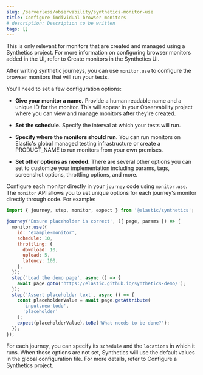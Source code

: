 ```yaml
---
slug: /serverless/observability/synthetics-monitor-use
title: Configure individual browser monitors
# description: Description to be written
tags: []
---
```


<p><DocBadge template="technical preview" /></p>

<div id="synthetics-monitor-use"></div>

<DocCallOut title="Note">

This is only relevant for monitors that are created and managed using a <DocLink slug="/serverless/observability/synthetics-get-started" section="synthetics-project">Synthetics project</DocLink>.
For more information on configuring browser monitors added in the UI,
refer to <DocLink slug="/serverless/observability/synthetics-get-started-ui">Create monitors in the Synthetics UI</DocLink>.

</DocCallOut>

After <DocLink slug="/serverless/observability/synthetics-create-test">writing synthetic journeys</DocLink>, you can use `monitor.use`
to configure the browser monitors that will run your tests.

You'll need to set a few configuration options:

* **Give your monitor a name.** Provide a human readable name and a unique ID for the monitor. This will appear in your Observability project where you can view and manage monitors after they're created.
* **Set the schedule.** Specify the interval at which your tests will run.
* **Specify where the monitors should run.** You can run monitors on Elastic's global managed testing infrastructure
    or <DocLink slug="/serverless/observability/synthetics-private-location">create a PRODUCT_NAME</DocLink> to run monitors from your own premises.

* **Set other options as needed.** There are several other options you can set to customize your implementation including params, tags, screenshot options, throttling options, and more.

Configure each monitor directly in your `journey` code using `monitor.use`.
The `monitor` API allows you to set unique options for each journey's monitor directly through code.
For example:

```js
import { journey, step, monitor, expect } from '@elastic/synthetics';

journey('Ensure placeholder is correct', ({ page, params }) => {
  monitor.use({
    id: 'example-monitor',
    schedule: 10,
    throttling: {
      download: 10,
      upload: 5,
      latency: 100,
    },
  });
  step('Load the demo page', async () => {
    await page.goto('https://elastic.github.io/synthetics-demo/');
  });
  step('Assert placeholder text', async () => {
    const placeholderValue = await page.getAttribute(
      'input.new-todo',
      'placeholder'
    );
    expect(placeholderValue).toBe('What needs to be done?');
  });
});
```

For each journey, you can specify its `schedule` and the `locations` in which it runs.
When those options are not set, Synthetics will use the default values in the global configuration file.
For more details, refer to <DocLink slug="/serverless/observability/synthetics-configuration">Configure a Synthetics project</DocLink>.
